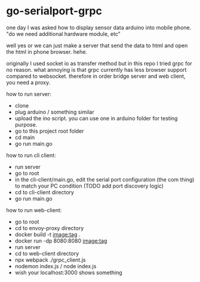 # go-serialport-grpc
one day I was asked how to display sensor data arduino into mobile phone.
"do we need additional hardware module, etc"

well yes
or we can just make a server that send the data to html and open the html in phone browser.
hehe.

originally I used socket io as transfer method but in this repo I tried grpc for no reason. 
what annoying is that grpc currently has less browser support compared to websocket.
therefore in order bridge server and web client, you need a proxy.

how to run server:
- clone
- plug arduino / something similar
- upload the ino script. you can use one in arduino folder for testing purpose.
- go to this project root folder
- cd main
- go run main.go

how to run cli client:
- run server
- go to root
- in the cli-client/main.go, edit the serial port configuration (the com thing) to match your PC condition (TODO add port discovery logic)
- cd to cli-client directory
- go run main.go

how to run web-client:
- go to root
- cd to envoy-proxy directory
- docker build -t <image:tag> .
- docker run -dp 8080:8080 <image:tag>
- run server
- cd to web-client directory
- npx webpack ./grpc_client.js
- nodemon index.js / node index.js
- wish your localhost:3000 shows something

